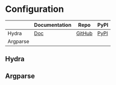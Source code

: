Configuration
===

|          | Documentation                       | Repo                                                | PyPI                                         |
| -------- | ----------------------------------- | --------------------------------------------------- | -------------------------------------------- |
| Hydra    | [Doc](https://hydra.cc/docs/intro/) | [GitHub](https://github.com/facebookresearch/hydra) | [PyPI](https://pypi.org/project/hydra-core/) |
| Argparse |                                     |                                                     |                                              |

Hydra
---

Argparse
---

